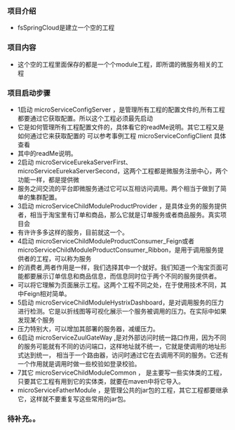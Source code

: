 ### 项目介绍
- fsSpringCloud是建立一个空的工程
### 项目内容
- 这个空的工程里面保存的都是一个个module工程，即所谓的微服务相关的工程
### 项目启动步骤
- 1启动 microServiceConfigServer ，是管理所有工程的配置文件的,所有工程都要通过它获取配置。所以这个工程必须最先启动
- 它是如何管理所有工程配置文件的，具体看它的readMe说明。其它工程又是如何通过它来获取配置的 可以参考事例工程 microServiceConfigClient 具体查看
- 其中的readMe说明。
- 2启动 microServiceEurekaServerFirst、microServiceEurekaServerSecond，这两个工程都是微服务注册中心，两个功能一样，都是提供微
- 服务之间交流的平台即微服务通过它可以互相访问调用。两个相当于做到了简单的集群配置。
- 3启动 microServiceChildModuleProductProvider ，是具体业务的服务提供者，相当于淘宝里有订单和商品，那么它就是订单服务或者商品服务。真实项目会
- 有许许多多这样的服务，目前就这一个。
- 4启动 microServiceChildModuleProductConsumer_Feign或者microServiceChildModuleProductConsumer_Ribbon，是用于调用服务提供者的工程，可以称为服务
- 的消费者,两者作用是一样，我们选择其中一个就好。我们知道一个淘宝页面可能都要展示订单信息和商品信息，而信息同时位于两个不同的服务提供者。
- 可以将它理解为页面展示工程。这两个工程不同之处，在于使用技术不同，其中Feign相对简单。
- 5启动 microServiceChildModuleHystrixDashboard，是对调用服务的压力进行检测。它是以折线图等可视化展示一个服务被调用的压力。在实际中如果发现某个服务
- 压力特别大，可以增加其部署的服务器，减缓压力。
- 6启动 microServiceZuulGateWay ,是对外部访问时统一路口作用，因为不同的服务可能就有不同的访问端口，这样地址就不统一，它就是使调用的地址形式达到统一，
相当于一个路由器，访问时通过它在去调用不同的服务。它还有一个作用就是调用时做一些校验如登录校验。
- 7其它 microServiceChildModuleCommon ， 是主要写一些实体类的工程，只要其它工程有用到它的实体类，就要在maven中将它导入。
- microServiceFatherModule ，是管理公共的jar包的工程，其它工程都要继承它，这样就不要重复写这些常用的jar包。
### 待补充。。